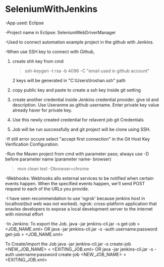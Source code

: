 # SeleniumWithJenkins
-App used: Eclipse

-Project name in Eclipse: SeleniumWebDriverManager

-Used to connect automation example project in the github with Jenkins.

-When use SSH key to connect with Github,
1. create shh key from cmd
   >ssh-keygen -t rsa -b 4096 -C "email used in github account" 
   
   2 keys will be generated in "C:\Users\Iroshan\.ssh" path
2. copy public key and paste to create a ssh key inside git setting
3. create another credential inside Jenkins credential provider.
    give id and description. Use Useranme as github username. Enter private key value already haver for private key.
4. Use this newly created credential for relavent job git Credentials
5. Job will be run successfully and git project will be clone using SSH.

-If still error occure select "accept first connection" in the Git Host Key Verification Configuration.

-Run the Maven project from cmd with parameter pass; 
always use -D before parameter name (parameter name- browser) 

 >mvn clean test -Dbrowser=chrome

-Webhooks: 
Webhooks allo external services to be notified when certain events happen. When the specified events happen, 
we'll send POST request to each of the URLs you provide.

-I have seen recommendation to use 'ngrok' because jenkins host in localhost(but web was not worked).
ngrok:
cross-platform application that enavles developers to expose a local development server to the internet with minimal effort

-In Jenkins:
To export the Job.
java -jar jenkins-cli.jar -s <your server url> get-job <JOB NAME> > <JOB_NAME.xml>
OR
java -jar jenkins-cli.jar -s <your server url> -auth username:password get-job <JOB NAME> > <JOB_NAME.xml>

To Create/import the Job
java -jar jenkins-cli.jar -s <your server url> create-job <NEW_JOB_NAME> < <EXITING_JOB.xml>
OR
java -jar jenkins-cli.jar -s <your server url> -auth username:password create-job <NEW_JOB_NAME> < <EXITING_JOB.xml>

